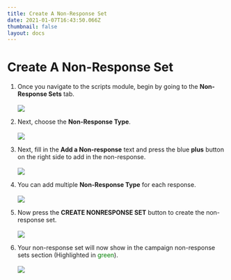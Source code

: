 ```yaml
---
title: Create A Non-Response Set
date: 2021-01-07T16:43:50.066Z
thumbnail: false
layout: docs
---
```

# Create A Non-Response Set

1. Once you navigate to the scripts module, begin by going to the **Non-Response Sets** tab.
<br><br>
![](../../images/script-non-response-step1.jpg)

2. Next, choose the **Non-Response Type**.
<br><br>
![](../../images/script-non-response-step2.jpg)

3. Next, fill in the **Add a Non-response** text and press the blue **plus** button on the right side to add in the non-response.
<br><br>
![](../../images/script-non-response-step3.jpg)

4. You can add multiple **Non-Response Type** for each response.
<br><br>
![](../../images/script-non-response-step4.jpg)

5. Now press the **CREATE NONRESPONSE SET** button to create the non-response set.
<br><br>
![](../../images/script-non-response-step5.jpg)

6. Your non-response set will now show in the campaign non-response sets section (Highlighted in <span style="color:green">green</span>).
<br><br>
![](../../images/script-non-response-step6.jpg)

